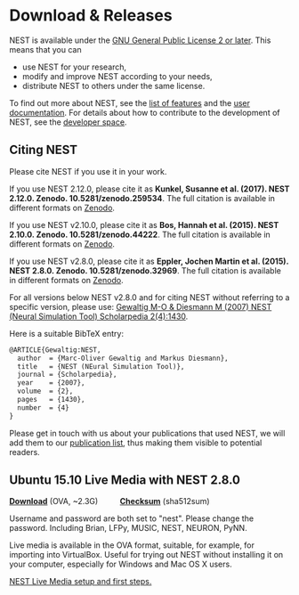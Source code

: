 # Download & Releases

NEST is available under the [GNU General Public License 2 or later](license.md).
This means that you can

-   use NEST for your research,
-   modify and improve NEST according to your needs,
-   distribute NEST to others under the same license.

To find out more about NEST, see the [list of features](features.md)
and the [user documentation](documentation.md).
For details about how to contribute to the development of NEST, see the [developer space](http://nest.github.io/nest-simulator).

## Citing NEST

Please cite NEST if you use it in your work.

If you use NEST 2.12.0, please cite it as **Kunkel, Susanne et al. (2017).
NEST 2.12.0. Zenodo. 10.5281/zenodo.259534**. The full citation is available
in different formats on [Zenodo](http://dx.doi.org/10.5281/zenodo.259534).

If you use NEST v2.10.0, please cite it as **Bos, Hannah et al. (2015).
NEST 2.10.0. Zenodo. 10.5281/zenodo.44222**. The full citation is available
in different formats on [Zenodo](http://dx.doi.org/10.5281/zenodo.44222).

If you use NEST v2.8.0, please cite it as **Eppler, Jochen Martin et al. (2015).
NEST 2.8.0. Zenodo. 10.5281/zenodo.32969**. The full citation is available
in different formats on [Zenodo](http://dx.doi.org/10.5281/zenodo.32969).

For all versions below NEST v2.8.0 and for citing NEST without referring to a
specific version, please use: [Gewaltig M-O & Diesmann M (2007) NEST (Neural
Simulation Tool) Scholarpedia
2(4):1430](http://www.scholarpedia.org/article/NEST_(Neural_Simulation_Tool)).

Here is a suitable BibTeX entry:

```latex
@ARTICLE{Gewaltig:NEST,
  author  = {Marc-Oliver Gewaltig and Markus Diesmann},
  title   = {NEST (NEural Simulation Tool)},
  journal = {Scholarpedia},
  year    = {2007},
  volume  = {2},
  pages   = {1430},
  number  = {4}
}
```

Please get in touch with us about your publications that used NEST, we will
add them to our [publication list](publications.md), thus making them visible
to potential readers.

## Ubuntu 15.10 Live Media with NEST 2.8.0

**[Download](http://www.nest-simulator.org/downloads/gplreleases/lubuntu-15.10_nest-2.8.0.ova)** (OVA, ~2.3G)          **[Checksum](http://www.nest-simulator.org/downloads/gplreleases/lubuntu-15.10_nest-2.8.0.ova.sha512sum)** (sha512sum)

Username and password are both set to "nest". Please change the password.
 Including Brian, LFPy, MUSIC, NEST, NEURON, PyNN.

Live media is available in the OVA format, suitable, for example, for importing
into VirtualBox. Useful for trying out NEST without installing it on your
computer, especially for Windows and Mac OS X users.

[NEST Live Media setup and first steps.](http://www.nest-simulator.org/wp-content/uploads/2015/10/nest_setup.pdf)
